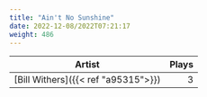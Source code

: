 ```yaml
---
title: "Ain't No Sunshine"
date: 2022-12-08/2022T07:21:17
weight: 486
---
```




 Artist | Plays 
----- | -----:
[Bill Withers]({{< ref "a95315">}}) | 3
